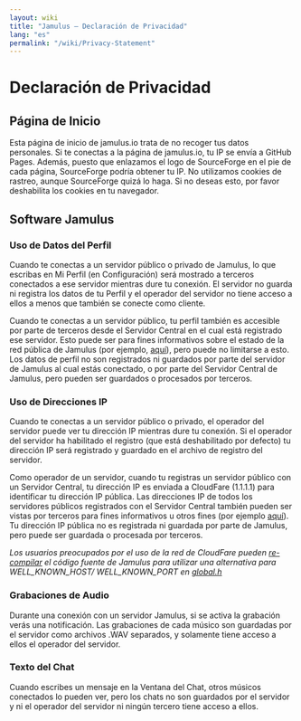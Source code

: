 ```yaml
---
layout: wiki
title: "Jamulus – Declaración de Privacidad"
lang: "es"
permalink: "/wiki/Privacy-Statement"
---
```


# Declaración de Privacidad
## Página de Inicio
Esta página de inicio de jamulus.io trata de no recoger tus datos personales. Si te conectas a la página de jamulus.io, tu IP se envía a GitHub Pages. Además, puesto que enlazamos el logo de SourceForge en el pie de cada página, SourceForge podría obtener tu IP.
No utilizamos cookies de rastreo, aunque SourceForge quizá lo haga. Si no deseas esto, por favor deshabilita los cookies en tu navegador.

## Software Jamulus

### Uso de Datos del Perfil

Cuando te conectas a un servidor público o privado de Jamulus, lo que escribas en Mi Perfil (en Configuración) será mostrado a terceros conectados a ese servidor mientras dure tu conexión. El servidor no guarda ni registra los datos de tu Perfil y el operador del servidor no tiene acceso a ellos a menos que también se conecte como cliente.

Cuando te conectas a un servidor público, tu perfil también es accesible por parte de terceros desde el Servidor Central en el cual está registrado ese servidor. Esto puede ser para fines informativos sobre el estado de la red pública de Jamulus (por ejemplo, [aquí](https://explorer.jamulus.io/)), pero puede no limitarse a esto. Los datos de perfil no son registrados ni guardados por parte del servidor de Jamulus al cual estás conectado, o por parte del Servidor Central de Jamulus, pero pueden ser guardados o procesados por terceros.

### Uso de Direcciones IP

Cuando te conectas a un servidor público o privado, el operador del servidor puede ver tu dirección IP mientras dure tu conexión. Si el operador del servidor ha habilitado el registro (que está deshabilitado por defecto) tu dirección IP será registrado y guardado en el archivo de registro del servidor.

Como operador de un servidor, cuando tu registras un servidor público con un Servidor Central, tu dirección IP es enviada a CloudFare (1.1.1.1) para identificar tu dirección IP pública. Las direcciones IP de todos los servidores públicos registrados con el Servidor Central también pueden ser vistas por terceros para fines informativos u otros fines (por ejemplo [aquí](https://explorer.jamulus.io/)). Tu dirección IP pública no es registrada ni guardada por parte de Jamulus, pero puede ser guardada o procesada por terceros.

_Los usuarios preocupados por el uso de la red de CloudFare pueden [re-compilar](Compiling) el código fuente de Jamulus para utilizar una alternativa para WELL_KNOWN_HOST/ WELL_KNOWN_PORT en [global.h](https://github.com/corrados/jamulus/blob/master/src/global.h#L111)_

### Grabaciones de Audio

Durante una conexión con un servidor Jamulus, si se activa la grabación verás una notificación. Las grabaciones de cada músico son guardadas por el servidor como archivos .WAV separados, y solamente tiene acceso a ellos el operador del servidor.

### Texto del Chat

Cuando escribes un mensaje en la Ventana del Chat, otros músicos conectados lo pueden ver, pero los chats no son guardados por el servidor y ni el operador del servidor ni ningún tercero tiene acceso a ellos.
